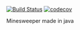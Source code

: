 [![Build Status](https://travis-ci.org/groffse/minesweeper.svg?branch=master)](https://travis-ci.org/groffse/minesweeper)
[![codecov](https://codecov.io/gh/groffse/Minesweeper/branch/master/graph/badge.svg)](https://codecov.io/gh/groffse/Minesweeper)



Minesweeper made in java